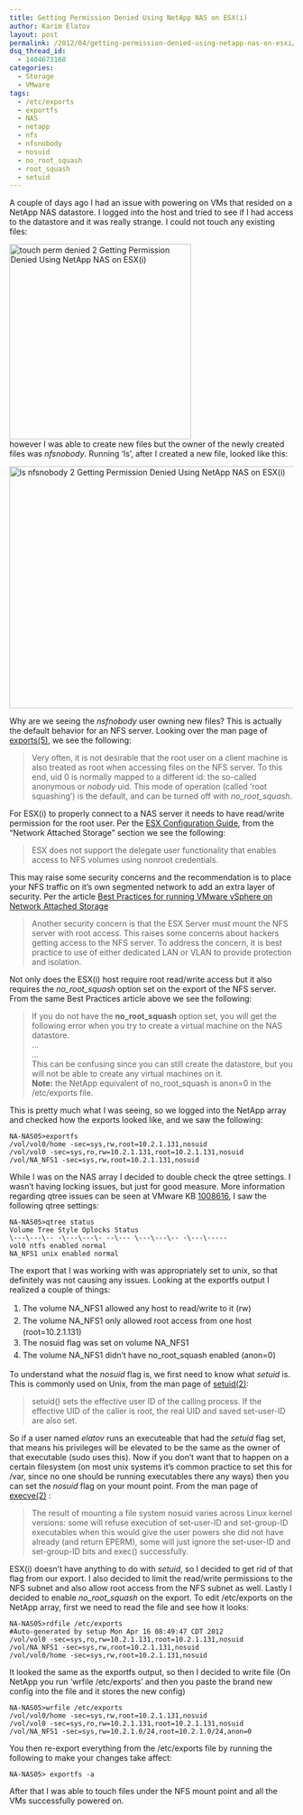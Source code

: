 ```yaml
---
title: Getting Permission Denied Using NetApp NAS on ESX(i)
author: Karim Elatov
layout: post
permalink: /2012/04/getting-permission-denied-using-netapp-nas-on-esxi/
dsq_thread_id:
  - 1404673168
categories:
  - Storage
  - VMware
tags:
  - /etc/exports
  - exportfs
  - NAS
  - netapp
  - nfs
  - nfsnobody
  - nosuid
  - no_root_squash
  - root_squash
  - setuid
---
```

A couple of days ago I had an issue with powering on VMs that resided on a NetApp NAS datastore. I logged into the host and tried to see if I had access to the datastore and it was really strange. I could not touch any existing files:

<a href="http://virtuallyhyper.com/wp-content/uploads/2012/04/touch_perm_denied_2.png" onclick="javascript:_gaq.push(['_trackEvent','outbound-article','http://virtuallyhyper.com/wp-content/uploads/2012/04/touch_perm_denied_2.png']);"><img class="alignnone size-full wp-image-1175" title="touch_perm_denied_2" src="http://virtuallyhyper.com/wp-content/uploads/2012/04/touch_perm_denied_2.png" alt="touch perm denied 2 Getting Permission Denied Using NetApp NAS on ESX(i)" width="322" height="346" /></a>  
however I was able to create new files but the owner of the newly created files was *nfsnobody*. Running &#8216;ls&#8217;, after I created a new file, looked like this:

<a href="http://virtuallyhyper.com/wp-content/uploads/2012/04/ls_nfsnobody_2.png" onclick="javascript:_gaq.push(['_trackEvent','outbound-article','http://virtuallyhyper.com/wp-content/uploads/2012/04/ls_nfsnobody_2.png']);"><img class="alignnone size-full wp-image-1173" title="ls_nfsnobody_2" src="http://virtuallyhyper.com/wp-content/uploads/2012/04/ls_nfsnobody_2.png" alt="ls nfsnobody 2 Getting Permission Denied Using NetApp NAS on ESX(i)" width="754" height="429" /></a>

Why are we seeing the *nsfnobody* user owning new files? This is actually the default behavior for an NFS server. Looking over the man page of <a href="http://linux.die.net/man/5/exports" onclick="javascript:_gaq.push(['_trackEvent','outbound-article','http://linux.die.net/man/5/exports']);">exports(5)</a>, we see the following:

> Very often, it is not desirable that the root user on a client machine is also treated as root when accessing files on the NFS server. To this end, uid 0 is normally mapped to a different id: the so-called anonymous or *nobody* uid. This mode of operation (called &#8216;root squashing&#8217;) is the default, and can be turned off with *no\_root\_squash*.

For ESX(i) to properly connect to a NAS server it needs to have read/write permission for the root user. Per the <a href="http://www.vmware.com/pdf/vsphere4/r41/vsp_41_esx_server_config.pdf" onclick="javascript:_gaq.push(['_trackEvent','download','http://www.vmware.com/pdf/vsphere4/r41/vsp_41_esx_server_config.pdf']);">ESX Configuration Guide</a>, from the &#8220;Network Attached Storage&#8221; section we see the following:

> ESX does not support the delegate user functionality that enables access to NFS volumes using nonroot credentials.

This may raise some security concerns and the recommendation is to place your NFS traffic on it&#8217;s own segmented network to add an extra layer of security. Per the article <a href="http://www.vmware.com/files/pdf/VMware_NFS_BestPractices_WP_EN.pdf" onclick="javascript:_gaq.push(['_trackEvent','download','http://www.vmware.com/files/pdf/VMware_NFS_BestPractices_WP_EN.pdf']);">Best Practices for running VMware vSphere on Network Attached Storage</a>

> Another security concern is that the ESX Server must mount the NFS server with root access. This raises some concerns about hackers getting access to the NFS server. To address the concern, it is best practice to use of either dedicated LAN or VLAN to provide protection and isolation.

Not only does the ESX(i) host require root read/write access but it also requires the *no\_root\_squash* option set on the export of the NFS server. From the same Best Practices article above we see the following:

> If you do not have the **no\_root\_squash** option set, you will get the following error when you try to create a virtual machine on the NAS datastore.  
> &#8230;  
> &#8230;  
> This can be confusing since you can still create the datastore, but you will not be able to create any virtual machines on it.  
> **Note:** the NetApp equivalent of no\_root\_squash is anon=0 in the /etc/exports file.

This is pretty much what I was seeing, so we logged into the NetApp array and checked how the exports looked like, and we saw the following:

	  
	NA-NAS05>exportfs  
	/vol/vol0/home -sec=sys,rw,root=10.2.1.131,nosuid  
	/vol/vol0 -sec=sys,ro,rw=10.2.1.131,root=10.2.1.131,nosuid  
	/vol/NA_NFS1 -sec=sys,rw,root=10.2.1.131,nosuid  
	

While I was on the NAS array I decided to double check the qtree settings. I wasn&#8217;t having locking issues, but just for good measure. More information regarding qtree issues can be seen at VMware KB <a href="http://kb.vmware.com/kb/1008616" onclick="javascript:_gaq.push(['_trackEvent','outbound-article','http://kb.vmware.com/kb/1008616']);">1008616</a>, I saw the following qtree settings:

	  
	NA-NAS05>qtree status  
	Volume Tree Style Oplocks Status  
	\---\---\-- -\---\---\- --\--- \---\---\-- -\---\-----  
	vol0 ntfs enabled normal  
	NA_NFS1 unix enabled normal  
	

The export that I was working with was appropriately set to unix, so that definitely was not causing any issues. Looking at the exportfs output I realized a couple of things:

1.  <span style="line-height: 22px;">The volume NA_NFS1 allowed any host to read/write to it (rw)</span>
2.  <span style="line-height: 22px;">The volume NA_NFS1 only allowed root access from one host (root=10.2.1.131)</span>
3.  <span style="line-height: 22px;">The nosuid flag was set on volume NA_NFS1</span>
4.  <span style="line-height: 22px;">The volume NA_NFS1 didn&#8217;t have no_root_squash enabled (anon=0)</span>

To understand what the *nosuid* flag is, we first need to know what *setuid* is. This is commonly used on Unix, from the man page of <a href="http://linux.die.net/man/2/setuid" onclick="javascript:_gaq.push(['_trackEvent','outbound-article','http://linux.die.net/man/2/setuid']);">setuid(2)</a>:

> setuid() sets the effective user ID of the calling process. If the effective UID of the caller is root, the real UID and saved set-user-ID are also set.

So if a user named *elatov* runs an executeable that had the *setuid* flag set, that means his privileges will be elevated to be the same as the owner of that executable (sudo uses this). Now if you don&#8217;t want that to happen on a certain filesystem (on most unix systems it&#8217;s common practice to set this for /var, since no one should be running executables there any ways) then you can set the *nosuid* flag on your mount point. From the man page of <a href="http://linux.die.net/man/2/execve" onclick="javascript:_gaq.push(['_trackEvent','outbound-article','http://linux.die.net/man/2/execve']);">execve(2)</a> :

> The result of mounting a file system nosuid varies across Linux kernel versions: some will refuse execution of set-user-ID and set-group-ID executables when this would give the user powers she did not have already (and return EPERM), some will just ignore the set-user-ID and set-group-ID bits and exec() successfully.

ESX(i) doesn&#8217;t have anything to do with *setuid*, so I decided to get rid of that flag from our export. I also decided to limit the read/write permissions to the NFS subnet and also allow root access from the NFS subnet as well. Lastly I decided to enable *no\_root\_squash* on the export. To edit /etc/exports on the NetApp array, first we need to read the file and see how it looks:

	  
	NA-NAS05>rdfile /etc/exports  
	#Auto-generated by setup Mon Apr 16 08:49:47 CDT 2012  
	/vol/vol0 -sec=sys,ro,rw=10.2.1.131,root=10.2.1.131,nosuid  
	/vol/NA_NFS1 -sec=sys,rw,root=10.2.1.131,nosuid  
	/vol/vol0/home -sec=sys,rw,root=10.2.1.131,nosuid  
	

It looked the same as the exportfs output, so then I decided to write file (On NetApp you run &#8216;wrfile /etc/exports&#8217; and then you paste the brand new config into the file and it stores the new config)

	  
	NA-NAS05>wrfile /etc/exports  
	/vol/vol0/home -sec=sys,rw,root=10.2.1.131,nosuid  
	/vol/vol0 -sec=sys,ro,rw=10.2.1.131,root=10.2.1.131,nosuid  
	/vol/NA_NFS1 -sec=sys,rw=10.2.1.0/24,root=10.2.1.0/24,anon=0  
	

You then re-export everything from the /etc/exports file by running the following to make your changes take affect:

	  
	NA-NAS05> exportfs -a  
	

After that I was able to touch files under the NFS mount point and all the VMs successfully powered on.

<p class="wp-flattr-button">
  <a class="FlattrButton" style="display:none;" href="http://virtuallyhyper.com/2012/04/getting-permission-denied-using-netapp-nas-on-esxi/" title=" Getting Permission Denied Using NetApp NAS on ESX(i)" rev="flattr;uid:virtuallyhyper;language:en_GB;category:text;tags:/etc/exports,exportfs,NAS,netapp,nfs,nfsnobody,nosuid,no_root_squash,root_squash,setuid,blog;button:compact;">A couple of days ago I had an issue with powering on VMs that resided on a NetApp NAS datastore. I logged into the host and tried to see if...</a>
</p>